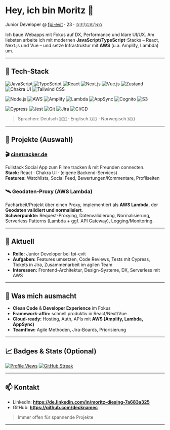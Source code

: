 # Hey, ich bin Moritz 👋

Junior Developer @ [fpi-evit](https://fpi-evit.de) · 23 · 🇩🇪/🇬🇧/🇳🇴

Ich baue Webapps mit Fokus auf DX, Performance und klare UI/UX. Am liebsten arbeite ich mit modernen **JavaScript/TypeScript**-Stacks – React, Next.js und Vue – und setze Infrastruktur mit **AWS** (u.a. Amplify, Lambda) um.

---

## 🔧 Tech-Stack

<!-- Frontend -->

![JavaScript](https://img.shields.io/badge/JavaScript-ES6+-F7DF1E?style=flat-square&logo=javascript&logoColor=black)
![TypeScript](https://img.shields.io/badge/TypeScript-4%2B-3178C6?style=flat-square&logo=typescript&logoColor=white)
![React](https://img.shields.io/badge/React-18-61DAFB?style=flat-square&logo=react&logoColor=black)
![Next.js](https://img.shields.io/badge/Next.js-14-000000?style=flat-square&logo=nextdotjs&logoColor=white)
![Vue.js](https://img.shields.io/badge/Vue.js-3-4FC08D?style=flat-square&logo=vuedotjs&logoColor=white)
![Zustand](https://img.shields.io/badge/Zustand-State%20Mgmt-000000?style=flat-square&logo=react&logoColor=61DAFB)
![Chakra UI](https://img.shields.io/badge/Chakra%20UI-Design%20System-319795?style=flat-square&logo=chakraui&logoColor=white)
![Tailwind CSS](https://img.shields.io/badge/Tailwind%20CSS-Utility--First-06B6D4?style=flat-square&logo=tailwindcss&logoColor=white)

<!-- Backend & Cloud -->

![Node.js](https://img.shields.io/badge/Node.js-18+-339933?logo=nodedotjs&logoColor=fff&labelColor=fff)
![AWS](https://img.shields.io/badge/AWS-Cloud-232F3E?logo=amazonaws&logoColor=ff9a00&labelColor=fff)
![Amplify](https://img.shields.io/badge/AWS%20Amplify-Hosting/Auth-FF9900?logo=awsamplify&logoColor=000&labelColor=fff)
![Lambda](https://img.shields.io/badge/AWS%20Lambda-Serverless-FF9900?logo=awslambda&logoColor=000&labelColor=fff)
![AppSync](https://img.shields.io/badge/AWS%20AppSync-GraphQL-FF9900?logo=awsappsync&logoColor=000&labelColor=fff)
![Cognito](https://img.shields.io/badge/AWS%20Cognito-Auth-6A3E91?logo=amazoncognito&logoColor=fff&labelColor=fff)
![S3](https://img.shields.io/badge/Amazon%20S3-Storage-569A31?logo=amazons3&logoColor=fff&labelColor=fff)

<!-- Testing & Workflow -->

![Cypress](https://img.shields.io/badge/Cypress-E2E-17202C?logo=cypress&logoColor=fff&labelColor=fff)
![Jest](https://img.shields.io/badge/Jest-Tests-C21325?logo=jest&logoColor=fff&labelColor=fff)
![Git](https://img.shields.io/badge/Git-Versioning-F05032?logo=git&logoColor=fff&labelColor=fff)
![Jira](https://img.shields.io/badge/Jira-Boards-0052CC?logo=jira&logoColor=fff&labelColor=fff)
![CI/CD](https://img.shields.io/badge/CI%2FCD-Basics-000000?logo=githubactions&logoColor=fff&labelColor=fff)

> Sprachen: Deutsch 🇩🇪 · Englisch 🇬🇧 · Norwegisch 🇳🇴

---

## 🚀 Projekte (Auswahl)

### 🎬 [cinetracker.de](https://cinetracker.de)

Fullstack Social App zum Filme tracken & mit Freunden connecten.  
**Stack:** React · Chakra UI · (eigene Backend-Services)  
**Features:** Watchlists, Social Feed, Bewertungen/Kommentare, Profilseiten

### 🛰️ Geodaten-Proxy (AWS Lambda)

Facharbeit/Projekt über einen Proxy, implementiert als **AWS Lambda**, der **Geodaten validiert und normalisiert**.  
**Schwerpunkte:** Request-Proxying, Datenvalidierung, Normalisierung, Serverless Patterns (Lambda + ggf. API Gateway), Logging/Monitoring.

---

## 💼 Aktuell

- **Rolle:** Junior Developer bei fpi-evit
- **Aufgaben:** Features umsetzen, Code Reviews, Tests mit Cypress, Tickets in Jira, Zusammenarbeit im agilen Team
- **Interessen:** Frontend-Architektur, Design-Systeme, DX, Serverless mit AWS

---

## 🧠 Was mich ausmacht

- **Clean Code** & **Developer Experience** im Fokus
- **Framework-affin:** schnell produktiv in React/Next/Vue
- **Cloud-ready:** Hosting, Auth, APIs mit **AWS (Amplify, Lambda, AppSync)**
- **Teamflow:** Agile Methoden, Jira-Boards, Priorisierung

---

## 📈 Badges & Stats (Optional)

[![Profile Views](https://komarev.com/ghpvc/?username=decknamec&style=flat)](https://github.com/decknamec)
[![GitHub Streak](https://streak-stats.demolab.com?user=decknamec)](https://git.io/streak-stats)

---

## 📫 Kontakt

- LinkedIn: **https://de.linkedin.com/in/moritz-diesing-7a683a325**
- GitHub: **https://github.com/decknamec**

> Immer offen für spannende Projekte

---
